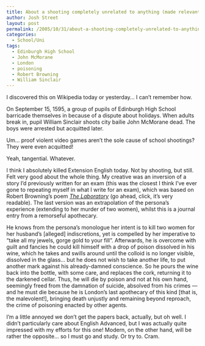 ```yaml
---
title: About a shooting completely unrelated to anything (made relevant)
author: Josh Street
layout: post
permalink: /2005/10/31/about-a-shooting-completely-unrelated-to-anything-made-relevant/
categories:
  - School/Uni
tags:
  - Edinburgh High School
  - John McMorane
  - London
  - poisoning
  - Robert Browning
  - William Sinclair
---
```

I discovered this on Wikipedia today or yesterday&#8230; I can&#8217;t remember how.

On September 15, 1595, a group of pupils of Edinburgh High School barricade themselves in because of a dispute about holidays. When adults break in, pupil William Sinclair shoots city bailie John McMorane dead. The boys were arrested but acquitted later.

Um&#8230; proof violent video games aren&#8217;t the sole cause of school shootings? They were even acquitted!

Yeah, tangential. Whatever.

I think I absolutely killed Extension English today. Not by shooting, but still. Felt very good about the whole thing. My creative was an inversion of a story I&#8217;d previously written for an exam (this was the closest I think I&#8217;ve ever gone to repeating myself in what I write for an exam), which was based on Robert Browning&#8217;s poem [*The Laboratory*][1] (go ahead, click, it&#8217;s very readable). The last version was an extrapolation of the persona&#8217;s experience (extending to her murder of two women), whilst this is a journal entry from a remorseful apothecary.

He knows from the persona&#8217;s monologue her intent is to kill two women for her husband&#8217;s [alleged] indiscretions, yet is compelled by her imperative to &#8220;take all my jewels, gorge gold to your fill&#8221;. Afterwards, he is overcome with guilt and fancies he could kill himself with a drop of poison dissolved in his wine, which he takes and swills around until the colloid is no longer visible, dissolved in the glass&#8230; but he does not wish to take another life, to put another mark against his already-damned conscience. So he pours the wine back into the bottle, with some care, and replaces the cork, returning it to the darkened cellar. Thus, he will die by poison and not at his own hand, seemingly freed from the damnation of suicide, absolved from his crimes &#8212; and he must die because he is London&#8217;s last apothecary of this kind [that is, the malevolent!], bringing death unjustly and remaining beyond reproach, the crime of poisoning enacted by other agents.

I&#8217;m a little annoyed we don&#8217;t get the papers back, actually, but oh well. I didn&#8217;t particularly care about English Advanced, but I was actually quite impressed with my efforts for this one! Modern, on the other hand, will be rather the opposite&#8230; so I must go and study. Or try to. Cram.

 [1]: http://eir.library.utoronto.ca/rpo/display/poem280.html